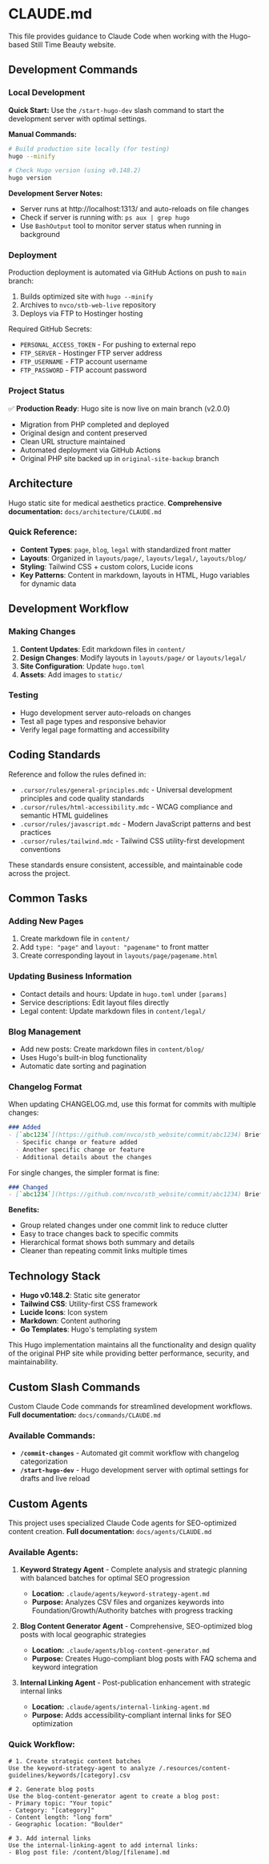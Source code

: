 # CLAUDE.md

This file provides guidance to Claude Code when working with the Hugo-based Still Time Beauty website.

## Development Commands

### Local Development
**Quick Start:** Use the `/start-hugo-dev` slash command to start the development server with optimal settings.

**Manual Commands:**
```bash
# Build production site locally (for testing)
hugo --minify

# Check Hugo version (using v0.148.2)
hugo version
```

**Development Server Notes:**
- Server runs at http://localhost:1313/ and auto-reloads on file changes
- Check if server is running with: `ps aux | grep hugo`
- Use `BashOutput` tool to monitor server status when running in background

### Deployment
Production deployment is automated via GitHub Actions on push to `main` branch:
1. Builds optimized site with `hugo --minify`
2. Archives to `nvco/stb-web-live` repository
3. Deploys via FTP to Hostinger hosting

Required GitHub Secrets:
- `PERSONAL_ACCESS_TOKEN` - For pushing to external repo
- `FTP_SERVER` - Hostinger FTP server address
- `FTP_USERNAME` - FTP account username
- `FTP_PASSWORD` - FTP account password

### Project Status
✅ **Production Ready**: Hugo site is now live on main branch (v2.0.0)
- Migration from PHP completed and deployed
- Original design and content preserved  
- Clean URL structure maintained
- Automated deployment via GitHub Actions
- Original PHP site backed up in `original-site-backup` branch

## Architecture

Hugo static site for medical aesthetics practice. **Comprehensive documentation:** `docs/architecture/CLAUDE.md`

### Quick Reference:
- **Content Types**: `page`, `blog`, `legal` with standardized front matter
- **Layouts**: Organized in `layouts/page/`, `layouts/legal/`, `layouts/blog/`
- **Styling**: Tailwind CSS + custom colors, Lucide icons
- **Key Patterns**: Content in markdown, layouts in HTML, Hugo variables for dynamic data

## Development Workflow

### Making Changes
1. **Content Updates**: Edit markdown files in `content/`
2. **Design Changes**: Modify layouts in `layouts/page/` or `layouts/legal/`
3. **Site Configuration**: Update `hugo.toml`
4. **Assets**: Add images to `static/`

### Testing
- Hugo development server auto-reloads on changes
- Test all page types and responsive behavior
- Verify legal page formatting and accessibility

## Coding Standards

Reference and follow the rules defined in:
- `.cursor/rules/general-principles.mdc` - Universal development principles and code quality standards
- `.cursor/rules/html-accessibility.mdc` - WCAG compliance and semantic HTML guidelines
- `.cursor/rules/javascript.mdc` - Modern JavaScript patterns and best practices
- `.cursor/rules/tailwind.mdc` - Tailwind CSS utility-first development conventions

These standards ensure consistent, accessible, and maintainable code across the project.


## Common Tasks

### Adding New Pages
1. Create markdown file in `content/`
2. Add `type: "page"` and `layout: "pagename"` to front matter
3. Create corresponding layout in `layouts/page/pagename.html`

### Updating Business Information
- Contact details and hours: Update in `hugo.toml` under `[params]`
- Service descriptions: Edit layout files directly
- Legal content: Update markdown files in `content/legal/`

### Blog Management
- Add new posts: Create markdown files in `content/blog/`
- Uses Hugo's built-in blog functionality
- Automatic date sorting and pagination

### Changelog Format
When updating CHANGELOG.md, use this format for commits with multiple changes:
```markdown
### Added
- [`abc1234`](https://github.com/nvco/stb_website/commit/abc1234) Brief summary of commit (YYYY-MM-DD)
  - Specific change or feature added
  - Another specific change or feature
  - Additional details about the changes
```

For single changes, the simpler format is fine:
```markdown
### Changed
- [`abc1234`](https://github.com/nvco/stb_website/commit/abc1234) Brief description of change (YYYY-MM-DD)
```

**Benefits:**
- Group related changes under one commit link to reduce clutter
- Easy to trace changes back to specific commits
- Hierarchical format shows both summary and details
- Cleaner than repeating commit links multiple times

## Technology Stack
- **Hugo v0.148.2**: Static site generator
- **Tailwind CSS**: Utility-first CSS framework
- **Lucide Icons**: Icon system
- **Markdown**: Content authoring
- **Go Templates**: Hugo's templating system

This Hugo implementation maintains all the functionality and design quality of the original PHP site while providing better performance, security, and maintainability.

## Custom Slash Commands

Custom Claude Code commands for streamlined development workflows. **Full documentation:** `docs/commands/CLAUDE.md`

### Available Commands:

- **`/commit-changes`** - Automated git commit workflow with changelog categorization
- **`/start-hugo-dev`** - Hugo development server with optimal settings for drafts and live reload

## Custom Agents

This project uses specialized Claude Code agents for SEO-optimized content creation. **Full documentation:** `docs/agents/CLAUDE.md`

### Available Agents:

1. **Keyword Strategy Agent** - Complete analysis and strategic planning with balanced batches for optimal SEO progression
   - **Location:** `.claude/agents/keyword-strategy-agent.md`
   - **Purpose:** Analyzes CSV files and organizes keywords into Foundation/Growth/Authority batches with progress tracking

2. **Blog Content Generator Agent** - Comprehensive, SEO-optimized blog posts with local geographic strategies
   - **Location:** `.claude/agents/blog-content-generator.md`
   - **Purpose:** Creates Hugo-compliant blog posts with FAQ schema and keyword integration

3. **Internal Linking Agent** - Post-publication enhancement with strategic internal links
   - **Location:** `.claude/agents/internal-linking-agent.md`
   - **Purpose:** Adds accessibility-compliant internal links for SEO optimization

### Quick Workflow:
```
# 1. Create strategic content batches
Use the keyword-strategy-agent to analyze /.resources/content-guidelines/keywords/[category].csv

# 2. Generate blog posts
Use the blog-content-generator agent to create a blog post:
- Primary topic: "Your topic"
- Category: "[category]"
- Content length: "long form"
- Geographic location: "Boulder"

# 3. Add internal links
Use the internal-linking-agent to add internal links:
- Blog post file: /content/blog/[filename].md
```